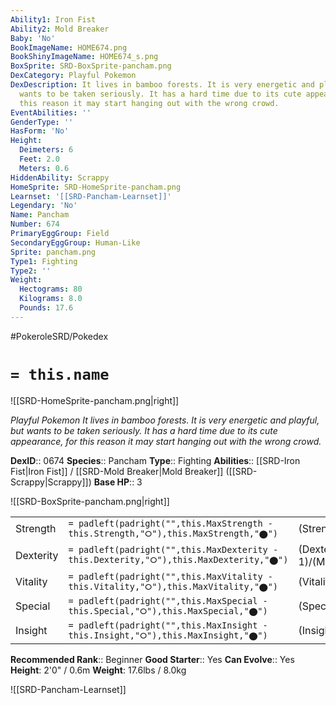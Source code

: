 ```yaml
---
Ability1: Iron Fist
Ability2: Mold Breaker
Baby: 'No'
BookImageName: HOME674.png
BookShinyImageName: HOME674_s.png
BoxSprite: SRD-BoxSprite-pancham.png
DexCategory: Playful Pokemon
DexDescription: It lives in bamboo forests. It is very energetic and playful, but
  wants to be taken seriously. It has a hard time due to its cute appearance, for
  this reason it may start hanging out with the wrong crowd.
EventAbilities: ''
GenderType: ''
HasForm: 'No'
Height:
  Deimeters: 6
  Feet: 2.0
  Meters: 0.6
HiddenAbility: Scrappy
HomeSprite: SRD-HomeSprite-pancham.png
Learnset: '[[SRD-Pancham-Learnset]]'
Legendary: 'No'
Name: Pancham
Number: 674
PrimaryEggGroup: Field
SecondaryEggGroup: Human-Like
Sprite: pancham.png
Type1: Fighting
Type2: ''
Weight:
  Hectograms: 80
  Kilograms: 8.0
  Pounds: 17.6
---
```


#PokeroleSRD/Pokedex

# `= this.name`

![[SRD-HomeSprite-pancham.png|right]]

*Playful Pokemon*
*It lives in bamboo forests. It is very energetic and playful, but wants to be taken seriously. It has a hard time due to its cute appearance, for this reason it may start hanging out with the wrong crowd.*

**DexID**:: 0674
**Species**:: Pancham
**Type**:: Fighting
**Abilities**:: [[SRD-Iron Fist|Iron Fist]] / [[SRD-Mold Breaker|Mold Breaker]] ([[SRD-Scrappy|Scrappy]])
**Base HP**:: 3

![[SRD-BoxSprite-pancham.png|right]]

|           |                                                                                        |                                          |
| --------- | -------------------------------------------------------------------------------------- | ---------------------------------------- |
| Strength  | `= padleft(padright("",this.MaxStrength - this.Strength,"⭘"),this.MaxStrength,"⬤")`    | (Strength::2)/(MaxStrength::5)   |
| Dexterity | `= padleft(padright("",this.MaxDexterity - this.Dexterity,"⭘"),this.MaxDexterity,"⬤")` | (Dexterity:: 1)/(MaxDexterity::3) |
| Vitality  | `= padleft(padright("",this.MaxVitality - this.Vitality,"⭘"),this.MaxVitality,"⬤")`    | (Vitality::2)/(MaxVitality::4)   |
| Special   | `= padleft(padright("",this.MaxSpecial - this.Special,"⭘"),this.MaxSpecial,"⬤")`       | (Special::2)/(MaxSpecial::4)     |
| Insight   | `= padleft(padright("",this.MaxInsight - this.Insight,"⭘"),this.MaxInsight,"⬤")`       | (Insight::2)/(MaxInsight::4)     |

**Recommended Rank**:: Beginner
**Good Starter**:: Yes
**Can Evolve**:: Yes
**Height**: 2'0" / 0.6m
**Weight**: 17.6lbs / 8.0kg

![[SRD-Pancham-Learnset]]